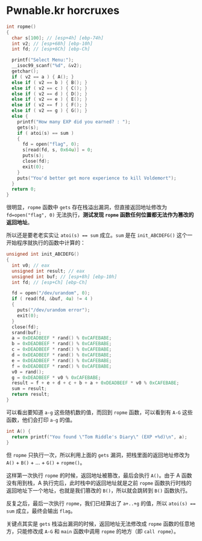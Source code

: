 # Pwnable.kr horcruxes

```cpp
int ropme()
{
  char s[100]; // [esp+4h] [ebp-74h]
  int v2; // [esp+68h] [ebp-10h]
  int fd; // [esp+6Ch] [ebp-Ch]

  printf("Select Menu:");
  __isoc99_scanf("%d", &v2);
  getchar();
  if ( v2 == a ) { A(); }
  else if ( v2 == b ) { B(); }
  else if ( v2 == c ) { C(); }
  else if ( v2 == d ) { D(); }
  else if ( v2 == e ) { E(); }
  else if ( v2 == f ) { F(); }
  else if ( v2 == g ) { G(); }
  else {
    printf("How many EXP did you earned? : ");
    gets(s);
    if ( atoi(s) == sum )
    {
      fd = open("flag", 0);
      s[read(fd, s, 0x64u)] = 0;
      puts(s);
      close(fd);
      exit(0);
    }
    puts("You'd better get more experience to kill Voldemort");
  }
  return 0;
}
```

很明显，`ropme` 函数中 `gets` 存在栈溢出漏洞，但直接返回地址修改为 `fd=open("flag", 0)` 无法执行，**测试发现 `ropme` 函数任何位置都无法作为篡改的返回地址**。


所以还是要老老实实让 `atoi(s) == sum` 成立。`sum` 是在 `init_ABCDEFG()` 这个一开始程序就执行的函数中计算的：

```cpp
unsigned int init_ABCDEFG()
{
  int v0; // eax
  unsigned int result; // eax
  unsigned int buf; // [esp+8h] [ebp-10h]
  int fd; // [esp+Ch] [ebp-Ch]

  fd = open("/dev/urandom", 0);
  if ( read(fd, &buf, 4u) != 4 )
  {
    puts("/dev/urandom error");
    exit(0);
  }
  close(fd);
  srand(buf);
  a = 0xDEADBEEF * rand() % 0xCAFEBABE;
  b = 0xDEADBEEF * rand() % 0xCAFEBABE;
  c = 0xDEADBEEF * rand() % 0xCAFEBABE;
  d = 0xDEADBEEF * rand() % 0xCAFEBABE;
  e = 0xDEADBEEF * rand() % 0xCAFEBABE;
  f = 0xDEADBEEF * rand() % 0xCAFEBABE;
  v0 = rand();
  g = 0xDEADBEEF * v0 % 0xCAFEBABE;
  result = f + e + d + c + b + a + 0xDEADBEEF * v0 % 0xCAFEBABE;
  sum = result;
  return result;
}
```

可以看出要知道 `a-g` 这些随机数的值，而回到 `ropme` 函数，可以看到有 `A-G` 这些函数，他们会打印 `a-g` 的值。

```cpp
int A() {
  return printf("You found \"Tom Riddle's Diary\" (EXP +%d)\n", a);
}
```

但 `ropme` 只执行一次，所以利用上面的 `gets` 漏洞，把栈里面的返回地址修改为 `A()` + `B()` + ... + `G()` + `ropme()`。

这样第一次执行 `ropme` 的时候，返回地址被篡改，最后会执行 `A()`。由于 A 函数没有用到栈，A 执行完后，此时栈中的返回地址就是之前 `ropme` 函数执行时栈的返回地址下一个地址，也就是我们篡改的 `B()`，所以就会跳转到 `B()` 函数执行。

反复之后，最后一次执行 `ropme`，我们已经算出了 `a+..+g` 的值，所以 `atoi(s) == sum` 成立，最终会输出 `flag`。


关键点其实是 `gets` 栈溢出漏洞的时候，返回地址无法修改成 `ropme` 函数的任意地方，只能修改成 `A-G` 和 `main` 函数中调用 `ropme` 的地方（即 `call ropme`）。